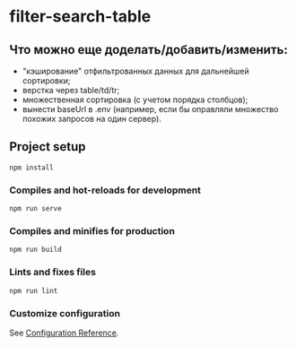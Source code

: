 # filter-search-table

## Что можно еще доделать/добавить/изменить:

- "кэширование" отфильтрованных данных для дальнейшей сортировки;
- верстка через table/td/tr;
- множественная сортировка (с учетом порядка столбцов);
- вынести baseUrl в .env (например, если бы оправляли множество похожих запросов на один сервер).

## Project setup
```
npm install
```

### Compiles and hot-reloads for development
```
npm run serve
```

### Compiles and minifies for production
```
npm run build
```

### Lints and fixes files
```
npm run lint
```

### Customize configuration
See [Configuration Reference](https://cli.vuejs.org/config/).
